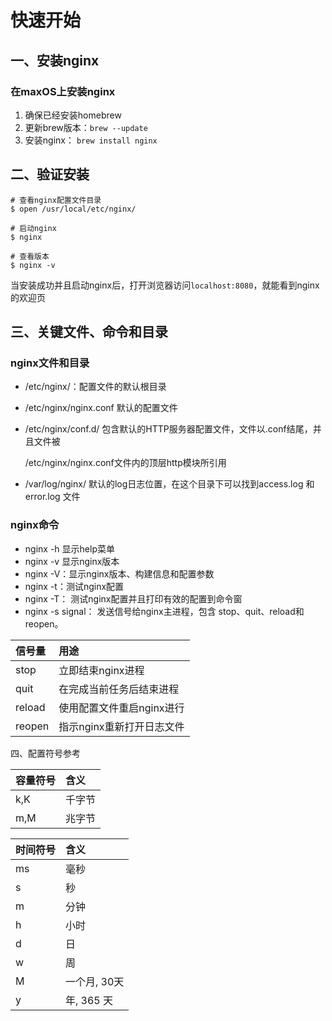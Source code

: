 # 快速开始

## 一、安装nginx

### 在maxOS上安装nginx

1. 确保已经安装homebrew
2. 更新brew版本：`brew --update`
3. 安装nginx： `brew install nginx`

## 二、验证安装

```text
# 查看nginx配置文件目录
$ open /usr/local/etc/nginx/

# 启动nginx
$ nginx

# 查看版本
$ nginx -v

```

当安装成功并且启动nginx后，打开浏览器访问`localhost:8080`，就能看到nginx的欢迎页

## 三、关键文件、命令和目录

### nginx文件和目录

* /etc/nginx/：配置文件的默认根目录
* /etc/nginx/nginx.conf 默认的配置文件
* /etc/nginx/conf.d/ 包含默认的HTTP服务器配置文件，文件以.conf结尾，并且文件被

  /etc/nginx/nginx.conf文件内的顶层http模块所引用

* /var/log/nginx/ 默认的log日志位置，在这个目录下可以找到access.log 和error.log 文件

### nginx命令

* nginx -h 显示help菜单
* nginx -v 显示nginx版本
* nginx -V：显示nginx版本、构建信息和配置参数
* nginx -t：测试nginx配置
* nginx -T： 测试nginx配置并且打印有效的配置到命令窗
* nginx -s signal： 发送信号给nginx主进程，包含 stop、quit、reload和reopen。

| 信号量 | 用途 |
| :--- | :--- |
| stop | 立即结束nginx进程 |
| quit | 在完成当前任务后结束进程 |
| reload | 使用配置文件重启nginx进行 |
| reopen | 指示nginx重新打开日志文件 |

四、配置符号参考

| 容量符号 | 含义 |
| :--- | :--- |
| k,K | 千字节 |
| m,M | 兆字节 |

| 时间符号 | 含义 |
| :--- | :--- |
| ms | 毫秒 |
| s | 秒 |
| m | 分钟 |
| h | 小时 |
| d | 日 |
| w | 周 |
| M | 一个月, 30天 |
| y | 年, 365 天 |


